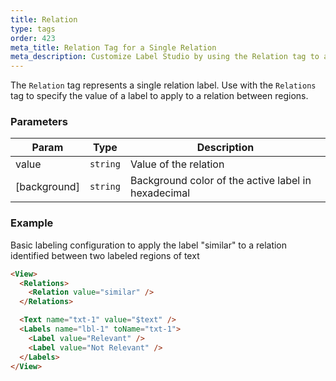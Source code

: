 ```yaml
---
title: Relation
type: tags
order: 423
meta_title: Relation Tag for a Single Relation
meta_description: Customize Label Studio by using the Relation tag to add a single consistent label to relations between regions in machine learning and data science projects.
---
```


The `Relation` tag represents a single relation label. Use with the `Relations` tag to specify the value of a label to apply to a relation between regions.

### Parameters

| Param | Type | Description |
| --- | --- | --- |
| value | <code>string</code> | Value of the relation |
| [background] | <code>string</code> | Background color of the active label in hexadecimal |

### Example

Basic labeling configuration to apply the label "similar" to a relation identified between two labeled regions of text

```html
<View>
  <Relations>
    <Relation value="similar" />
  </Relations>

  <Text name="txt-1" value="$text" />
  <Labels name="lbl-1" toName="txt-1">
    <Label value="Relevant" />
    <Label value="Not Relevant" />
  </Labels>
</View>
```
